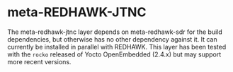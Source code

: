 meta-REDHAWK-JTNC
=================

The meta-redhawk-jtnc layer depends on meta-redhawk-sdr for the build dependencies, but otherwise has no other dependency against it.  It can currently be installed in parallel with REDHAWK.  This layer has been tested with the `rocko` released of Yocto OpenEmbedded (2.4.x) but may support more recent versions.

